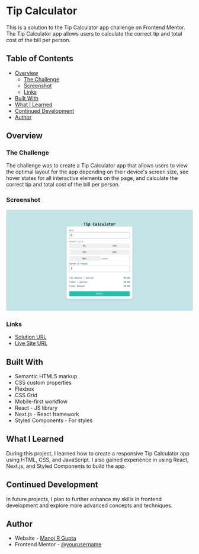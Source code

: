 # Tip Calculator

This is a solution to the Tip Calculator app challenge on Frontend Mentor. The Tip Calculator app allows users to calculate the correct tip and total cost of the bill per person.

## Table of Contents

- [Overview](#overview)
  - [The Challenge](#the-challenge)
  - [Screenshot](#screenshot)
  - [Links](#links)
- [Built With](#built-with)
- [What I Learned](#what-i-learned)
- [Continued Development](#continued-development)
- [Author](#author)

## Overview

### The Challenge

The challenge was to create a Tip Calculator app that allows users to view the optimal layout for the app depending on their device's screen size, see hover states for all interactive elements on the page, and calculate the correct tip and total cost of the bill per person.

### Screenshot

![Tip Calculator App Screenshot](./public/tip-calculator.png)

### Links

- [Solution URL](https://github.com/Manojgupta103/Manoj-Gupta-Profile.git)
- [Live Site URL](https://tip-calculator-manoj.vercel.app/)

## Built With

- Semantic HTML5 markup
- CSS custom properties
- Flexbox
- CSS Grid
- Mobile-first workflow
- React - JS library
- Next.js - React framework
- Styled Components - For styles

## What I Learned

During this project, I learned how to create a responsive Tip Calculator app using HTML, CSS, and JavaScript. I also gained experience in using React, Next.js, and Styled Components to build the app.

## Continued Development

In future projects, I plan to further enhance my skills in frontend development and explore more advanced concepts and techniques.


## Author

- Website - [Manoj R Gupta](https://manoj-gupta-profile.vercel.app/)
- Frontend Mentor - [@yourusername](https://www.frontendmentor.io/profile/Manojgupta103)

